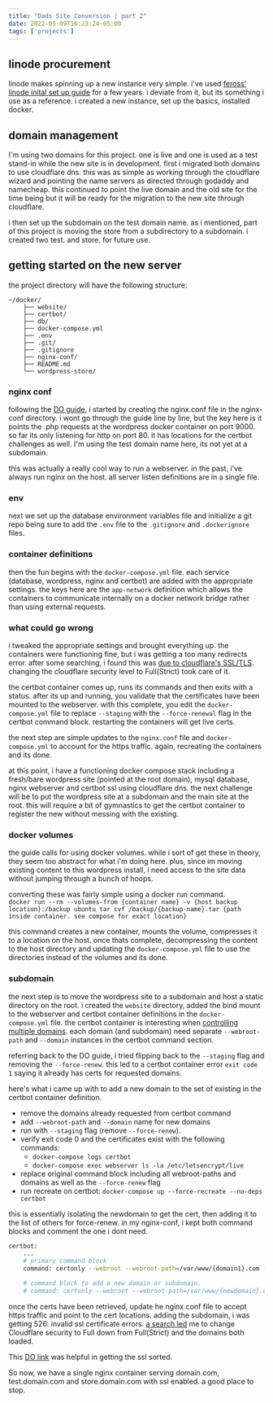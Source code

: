 ```yaml
---
title: "Dads Site Conversion | part 2"
date: 2022-05-09T16:23:24-05:00
tags: ['projects']
---
```


## linode procurement 

linode makes spinning up a new instance very simple. i've used [feross' linode inital set up guide](https://feross.org/how-to-setup-your-linode) for a few years. i deviate from it, but its something i use as a reference. i created a new instance, set up the basics, installed docker. 

## domain management 

I'm using two domains for this project. one is live and one is used as a test stand-in while the new site is in development. first i migrated both domains to use cloudflare dns. this was as simple as working through the cloudflare wizard and pointing the name servers as directed through godaddy and namecheap. this continued to point the live domain and the old site for the time being but it will be ready for the migration to the new site through cloudflare. 

i then set up the subdomain on the test domain name. as i mentioned, part of this project is moving the store from a subdirectory to a subdomain. i created two test. and store. for future use. 

## getting started on the new server 

the project directory will have the following structure:
```
~/docker/
    ├── website/
    ├── certbot/
    ├── db/
    ├── docker-compose.yml
    ├── .env
    ├── .git/
    ├── .gitignore
    ├── nginx-conf/
    ├── README.md
    └── wordpress-store/
```

### nginx conf
following the [DO guide](https://www.digitalocean.com/community/tutorials/how-to-install-wordpress-with-docker-compose), i started by creating the nginx.conf file in the nginx-conf directory. i wont go through the guide line by line, but the key here is it points the .php requests at the wordpress docker container on port 9000. so far its only listening for http on port 80. it has locations for the certbot challenges as well. I'm using the test domain name here, its not yet at a subdomain.

this was actually a really cool way to run a webserver. in the past, i've always run nginx on the host. all server listen definitions are in a single file. 

### env
next we set up the database environment variables file and initialize a git repo being sure to add the `.env` file to the `.gitignore` and `.dockerignore` files. 

### container definitions 
then the fun begins with the `docker-compose.yml` file. each service (database, wordpress, nginx and certbot) are added with the appropriate settings. the keys here are the `app-network` definition which allows the containers to communicate internally on a docker network bridge rather than using external requests. 

### what could go wrong
i tweaked the appropriate settings and brought everything up. the containers were functioning fine, but i was getting a too many redirects error. after some searching, i found this was [due to cloudflare's SSL/TLS](https://themebeez.com/blog/fix-err-too-many-redirects-cloudflare-loop/). changing the cloudflare security level to Full(Strict) took care of it. 

the certbot container comes up, runs its commands and then exits with a status. after its up and running, you validate that the certificates have been mounted to the webserver. with this complete, you edit the `docker-compose.yml` file to replace `--staging` with the `--force-renewal` flag in the certbot command block. restarting the containers will get live certs. 

the next step are simple updates to the `nginx.conf` file and `docker-compose.yml` to account for the https traffic. again, recreating the containers and its done. 

at this point, i have a functioning docker compose stack including a fresh/bare wordpress site (pointed at the root domain), mysql database, nginx webserver and certbot ssl using cloudflare dns. the next challenge will be to put the wordpress site at a subdomain and the main site at the root. this will require a bit of gymnastics to get the certbot container to register the new without messing with the existing.

### docker volumes

the guide calls for using docker volumes. while i sort of get these in theory, they seem too abstract for what i'm doing here. plus, since im moving existing content to this wordpress install, i need access to the site data without jumping through a bunch of hoops. 

converting these was fairly simple using a docker run command.  
`docker run --rm --volumes-from {container name} -v {host backup location}:/backup ubuntu tar cvf /backup/{backup-name}.tar {path inside container. see compose for exact location}`  

this command creates a new container, mounts the volume, compresses it to a location on the host. once thats complete, decompressing the content to the host directory and updating the `docker-compose.yml` file to use the directories instead of the volumes and its done. 

### subdomain

the next step is to move the wordpress site to a subdomain and host a static directory on the root. i created the `website` directory, added the bind mount to the webserver and certbot container definitions in the `docker-compose.yml` file. the certbot container is interesting when [controlling multiple domains](https://eff-certbot.readthedocs.io/en/stable/using.html#webroot). each domain (and subdomain) need separate `--webroot-path` and `--domain` instances in the certbot command section. 

referring back to the DO guide, i tried flipping back to the `--staging` flag and removing the `--force-renew`. this led to a certbot container error `exit code 1` saying it already has certs for requested domains. 

here's what i came up with to add a new domain to the set of existing in the certbot container definition. 
- remove the domains already requested from certbot command
- add `--webroot-path` and `--domain` name for new domains
- run with `--staging` flag (remove `--force-renew`). 
- verify exit code 0 and the certificates exist with the following commands:
    - `docker-compose logs certbot`
    - `docker-compose exec webserver ls -la /etc/letsencrypt/live`
- replace original command block including all webroot-paths and domains as well as the `--force-renew` flag
- run recreate on certbot: `docker-compose up --force-recreate --no-deps certbot`

this is essentially isolating the newdomain to get the cert, then adding it to the list of others for force-renew. in my nginx-conf, i kept both command blocks and comment the one i dont need. 

```bash
certbot:
    ...
    # primary command block
    command: certonly --webroot --webroot-path=/var/www/{domain1}.com --email certbot@email.com --agree-tos --no-eff-email --force-renew -d {domain1}.com -d www.{domain1}.com --webroot-path=/var/www/{domain2} -d {subdomain}.{domain2}.xyz -v

    # command block to add a new domain or subdomain.
    # command: certonly --webroot --webroot-path=/var/www/{newdomain}.com --email certbot@email.com --agree-tos --no-eff-email --staging -d {newdomain}.com -d www.{newdomain}.com
```

once the certs have been retrieved, update he nginx.conf file to accept https traffic and point to the cert locations. adding the subdomain, i was getting 526: invalid ssl certificate errors. [a search led](https://support..com/hc/en-us/articles/115003011431#526error) me to change Cloudflare security to Full down from Full(Strict) and the domains both loaded. 


This [DO link](https://www.digitalocean.com/community/questions/how-to-make-a-wordpress-subdomain-on-nginx-with-ssl) was helpful in getting the ssl sorted.  

So now, we have a single nginx container serving domain.com, test.domain.com and store.domain.com with ssl enabled. a good place to stop. 